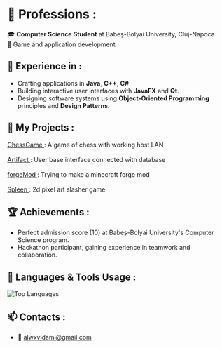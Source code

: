  # :scroll: Professions :
🎓 **Computer Science Student** at Babeș-Bolyai University, Cluj-Napoca  
🌟 Game and application development

## :hammer: Experience  in :
- Crafting applications in **Java**, **C++**, **C#**
- Building interactive user interfaces with **JavaFX** and **Qt**.
- Designing software systems using **Object-Oriented Programming** principles and **Design Patterns**.

## 📌 My Projects :
 <a href=https://github.com/redarcher69/Power-Chess>
 ChessGame </a> : A game of chess with working host LAN  <br></br>
 <a href="https://github.com/redarcher69/artifact"> 
 Artifact </a> : User base interface connected with database  <br></br>
 <a href="https://github.com/redarcher69/forge1.20.1mod">
 forgeMod </a> : Trying to make a minecraft forge mod <br></br>
  <a href="https://github.com/CodreaCodrin/SpleenAt">
 Spleen </a> : 2d pixel art slasher game

## 🏆 Achievements :
- Perfect admission score (10) at Babeș-Bolyai University's Computer Science program.
- Hackathon participant, gaining experience in teamwork and collaboration.

## :symbols: Languages & Tools Usage :
![Top Languages](https://github-readme-stats.vercel.app/api/top-langs/?username=redarcher69&layout=compact&theme=radical)

## 📫 Contacts :
- 📧 [alwxvidami@gmail.com](mailto:alwxvidami@gmail.com)  
 
